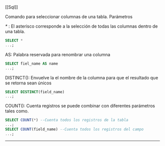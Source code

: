 [[Sql]]

Comando para seleccionar columnas de una tabla.
Parámetros

_*_   : El asterisco corresponde a la selección de todas las columnas dentro de una tabla.
```sql
SELECT *
...;
```

AS: Palabra reservada para renombrar una columna
```sql
SELECT fiel_name AS name
...;
```

DISTINCT(): Envuelve la el nombre de la columna para que el resultado que se retorna sean únicos
```sql
SELECT DISTINCT(field_name)
...;
```

COUNT(): Cuenta registros se puede combinar con diferentes parámetros tales como.
```sql
SELECT COUNT(*) --Cuenta todos los registros de la tabla
...;
SELECT COUNT(field_name) --Cuenta todos los registros del campo
...;
```

---

